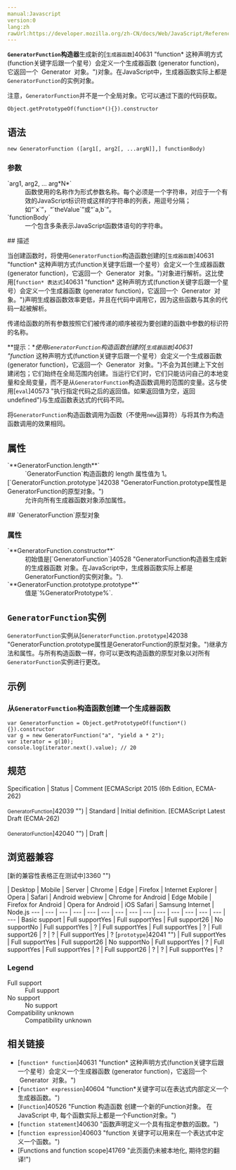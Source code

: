 ```yaml
---
manual:Javascript
version:0
lang:zh
rawUrl:https://developer.mozilla.org/zh-CN/docs/Web/JavaScript/Reference/Global_Objects/GeneratorFunction
---
```






**`GeneratorFunction`构造器**生成新的[`生成器函数`]40631 "function* 这种声明方式(function关键字后跟一个星号）会定义一个生成器函数 (generator function)，它返回一个  Generator  对象。")对象。在JavaScript中，生成器函数实际上都是`GeneratorFunction`的实例对象。



注意，`GeneratorFunction`并不是一个全局对象。它可以通过下面的代码获取。


```
Object.getPrototypeOf(function*(){}).constructor
```

## 语法<a name="Syntax"></a>

```
new GeneratorFunction ([arg1[, arg2[, ...argN]],] functionBody)
```

### 参数<a name="Parameters"></a>
<dl><dt id=''>`arg1, arg2, ... arg*N*`</dt><dd>函数使用的名称作为形式参数名称。每个必须是一个字符串，对应于一个有效的JavaScript标识符或这样的字符串的列表，用逗号分隔；如“`x`”，“`theValue`”或“`a,b`”。</dd><dt id=''>`functionBody`</dt><dd>一个包含多条表示JavaScript函数体语句的字符串。</dd></dl>
## 描述<a name="Description"></a>


当创建函数时，将使用`GeneratorFunction`构造函数创建的[`生成器函数`]40631 "function* 这种声明方式(function关键字后跟一个星号）会定义一个生成器函数 (generator function)，它返回一个  Generator  对象。")对象进行解析。这比使用[`function* 表达式`]40631 "function* 这种声明方式(function关键字后跟一个星号）会定义一个生成器函数 (generator function)，它返回一个  Generator  对象。")声明生成器函数效率更低，并且在代码中调用它，因为这些函数与其余的代码一起被解析。



传递给函数的所有参数按照它们被传递的顺序被视为要创建的函数中参数的标识符的名称。



**提示：**使用`GeneratorFunction`构造函数创建的[`生成器函数`]40631 "function* 这种声明方式(function关键字后跟一个星号）会定义一个生成器函数 (generator function)，它返回一个  Generator  对象。")不会为其创建上下文创建闭包；它们始终在全局范围内创建。当运行它们时，它们只能访问自己的本地变量和全局变量，而不是从`GeneratorFunction`构造函数调用的范围的变量。这与使用[`eval`]40573 "执行指定代码之后的返回值。如果返回值为空，返回undefined")与生成函数表达式的代码不同。




将`GeneratorFunction`构造函数调用为函数（不使用`new`运算符）与将其作为构造函数调用的效果相同。


## 属性<a name="Properties"></a>
<dl><dt id=''>`**GeneratorFunction.length**`</dt><dd>`GeneratorFunction`构造函数的 length 属性值为 1。</dd><dt id=''>[`GeneratorFunction.prototype`]42038 "GeneratorFunction.prototype属性是GeneratorFunction的原型对象。")</dt><dd>允许向所有生成器函数对象添加属性。</dd></dl>
## `GeneratorFunction`原型对象<a name="GeneratorFunction_原型对象"></a>

### 属性<a name="属性"></a>
<dl><dt id=''>`**GeneratorFunction.constructor**`</dt><dd>初始值是[`GeneratorFunction`]40528 "GeneratorFunction构造器生成新的生成器函数 对象。在JavaScript中，生成器函数实际上都是GeneratorFunction的实例对象。").</dd><dt id=''>`**GeneratorFunction.prototype.prototype**`</dt><dd>值是`%GeneratorPrototype%`.</dd></dl>

## `GeneratorFunction`实例<a name="GeneratorFunction_instances"></a>


`GeneratorFunction`实例从[`GeneratorFunction.prototype`]42038 "GeneratorFunction.prototype属性是GeneratorFunction的原型对象。")继承方法和属性。与所有构造函数一样，你可以更改构造函数的原型对象以对所有`GeneratorFunction`实例进行更改。


## 示例<a name="Examples"></a>

### 从`GeneratorFunction`构造函数创建一个生成器函数<a name="从GeneratorFunction构造函数创建一个生成器函数"></a>

```
var GeneratorFunction = Object.getPrototypeOf(function*(){}).constructor
var g = new GeneratorFunction("a", "yield a * 2");
var iterator = g(10);
console.log(iterator.next().value); // 20
```

## 规范<a name="规范"></a>

Specification | Status | Comment 
[ECMAScript 2015 (6th Edition, ECMA-262)<br></br><small>GeneratorFunction</small>]42039 "") | Standard | Initial definition. 
[ECMAScript Latest Draft (ECMA-262)<br></br><small>GeneratorFunction</small>]42040 "") | Draft |  


## 浏览器兼容<a name="浏览器兼容"></a>
[新的兼容性表格正在测试中<i></i>]3360 "")

 | <abbr>Desktop<i></i></abbr> | <abbr>Mobile<i></i></abbr> | <abbr>Server<i></i></abbr> 
 | <abbr>Chrome<i></i></abbr> | <abbr>Edge<i></i></abbr> | <abbr>Firefox<i></i></abbr> | <abbr>Internet Explorer<i></i></abbr> | <abbr>Opera<i></i></abbr> | <abbr>Safari<i></i></abbr> | <abbr>Android webview<i></i></abbr> | <abbr>Chrome for Android<i></i></abbr> | <abbr>Edge Mobile<i></i></abbr> | <abbr>Firefox for Android<i></i></abbr> | <abbr>Opera for Android<i></i></abbr> | <abbr>iOS Safari<i></i></abbr> | <abbr>Samsung Internet<i></i></abbr> | <abbr>Node.js<i></i></abbr> 
 ---  |  ---  |  ---  |  ---  |  ---  |  ---  |  ---  |  ---  |  ---  |  ---  |  ---  |  ---  |  ---  |  ---  |  ---  | 
Basic support | <abbr>Full support</abbr>Yes | <abbr>Full support</abbr>Yes | <abbr>Full support</abbr>26 | <abbr>No support</abbr>No | <abbr>Full support</abbr>Yes | <abbr>?</abbr> | <abbr>Full support</abbr>Yes | <abbr>Full support</abbr>Yes | <abbr>?</abbr> | <abbr>Full support</abbr>26 | <abbr>?</abbr> | <abbr>?</abbr> | <abbr>Full support</abbr>Yes | <abbr>?</abbr> 
[`prototype`]42041 "") | <abbr>Full support</abbr>Yes | <abbr>Full support</abbr>Yes | <abbr>Full support</abbr>26 | <abbr>No support</abbr>No | <abbr>Full support</abbr>Yes | <abbr>?</abbr> | <abbr>Full support</abbr>Yes | <abbr>Full support</abbr>Yes | <abbr>?</abbr> | <abbr>Full support</abbr>26 | <abbr>?</abbr> | <abbr>?</abbr> | <abbr>Full support</abbr>Yes | <abbr>?</abbr> 


### Legend<a name="Legend"></a>
<dl><dt id=''><abbr>Full support</abbr></dt><dd>Full support</dd><dt id=''><abbr>No support</abbr></dt><dd>No support</dd><dt id=''><abbr>Compatibility unknown</abbr></dt><dd>Compatibility unknown</dd></dl>

## 相关链接<a name="See_also"></a>

* [`function* function`]40631 "function* 这种声明方式(function关键字后跟一个星号）会定义一个生成器函数 (generator function)，它返回一个  Generator  对象。")
* [`function* expression`]40604 "function*关键字可以在表达式内部定义一个生成器函数。")
* [`Function`]40526 "Function 构造函数 创建一个新的Function对象。 在 JavaScript 中, 每个函数实际上都是一个Function对象。")
* [`function statement`]40630 "函数声明定义一个具有指定参数的函数。")
* [`function expression`]40603 "function 关键字可以用来在一个表达式中定义一个函数。")
* [Functions and function scope]41769 "此页面仍未被本地化, 期待您的翻译!")



